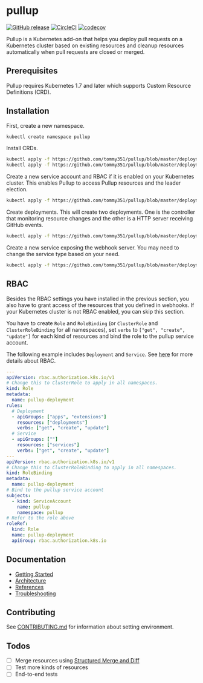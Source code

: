 # pullup

[![GitHub release](https://img.shields.io/github/release/tommy351/pullup.svg)](https://github.com/tommy351/pullup/releases) [![CircleCI](https://circleci.com/gh/tommy351/pullup/tree/master.svg?style=svg)](https://circleci.com/gh/tommy351/pullup/tree/master) [![codecov](https://codecov.io/gh/tommy351/pullup/branch/master/graph/badge.svg)](https://codecov.io/gh/tommy351/pullup)

Pullup is a Kubernetes add-on that helps you deploy pull requests on a Kubernetes cluster based on existing resources and cleanup resources automatically when pull requests are closed or merged.

## Prerequisites

Pullup requires Kubernetes 1.7 and later which supports Custom Resource Definitions (CRD).

## Installation

First, create a new namespace.

```sh
kubectl create namespace pullup
```

Install CRDs.

```sh
kubectl apply -f https://github.com/tommy351/pullup/blob/master/deployment/crds/webhook.yml
kubectl apply -f https://github.com/tommy351/pullup/blob/master/deployment/crds/resource-set.yml
```

Create a new service account and RBAC if it is enabled on your Kubernetes cluster. This enables Pullup to access Pullup resources and the leader election.

```sh
kubectl apply -f https://github.com/tommy351/pullup/blob/master/deployment/rbac.yml
```

Create deployments. This will create two deployments. One is the controller that monitoring resource changes and the other is a HTTP server receiving GitHub events.

```sh
kubectl apply -f https://github.com/tommy351/pullup/blob/master/deployment/deployment.yml
```

Create a new service exposing the webhook server. You may need to change the service type based on your need.

```sh
kubectl apply -f https://github.com/tommy351/pullup/blob/master/deployment/service.yml
```

## RBAC

Besides the RBAC settings you have installed in the previous section, you also have to grant access of the resources that you defined in webhooks. If your Kubernetes cluster is not RBAC enabled, you can skip this section.

You have to create `Role` and `RoleBinding` (or `ClusterRole` and `ClusterRoleBinding` for all namespaces), set `verbs` to `["get", "create", "update"]` for each kind of resources and bind the role to the pullup service account.

The following example includes `Deployment` and `Service`. See [here](https://kubernetes.io/docs/reference/access-authn-authz/rbac/) for more details about RBAC.

```yaml
---
apiVersion: rbac.authorization.k8s.io/v1
# Change this to ClusterRole to apply in all namespaces.
kind: Role
metadata:
  name: pullup-deployment
rules:
  # Deployment
  - apiGroups: ["apps", "extensions"]
    resources: ["deployments"]
    verbs: ["get", "create", "update"]
  # Service
  - apiGroups: [""]
    resources: ["services"]
    verbs: ["get", "create", "update"]
---
apiVersion: rbac.authorization.k8s.io/v1
# Change this to ClusterRoleBinding to apply in all namespaces.
kind: RoleBinding
metadata:
  name: pullup-deployment
# Bind to the pullup service account
subjects:
  - kind: ServiceAccount
    name: pullup
    namespace: pullup
# Refer to the role above
roleRef:
  kind: Role
  name: pullup-deployment
  apiGroup: rbac.authorization.k8s.io
```

## Documentation

- [Getting Started](docs/getting-started.md)
- [Architecture](docs/architecture.md)
- [References](docs/references.md)
- [Troubleshooting](docs/troubleshooting.md)

## Contributing

See [CONTRIBUTING.md](CONTRIBUTING.md) for information about setting environment.

## Todos

- [ ] Merge resources using [Structured Merge and Diff](https://github.com/kubernetes-sigs/structured-merge-diff)
- [ ] Test more kinds of resources
- [ ] End-to-end tests
